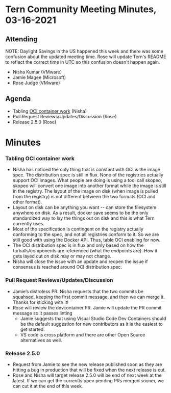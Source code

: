 # Tern Community Meeting Minutes, 03-16-2021

## Attending
NOTE: Daylight Savings in the US happened this week and there was some confusion about the updated meeting time. Rose will update Tern's README to reflect the correct time in UTC so this confusion doesn't happen again.

* Nisha Kumar (VMware)
* Jamie Magee (Microsoft)
* Rose Judge (VMware)

## Agenda
* Tabling [OCI container work](https://github.com/tern-tools/tern/pull/777) (Nisha)
* Pull Request Reviews/Updates/Discussion (Rose)
* Release 2.5.0 (Rose)

# Minutes

### Tabling OCI container work
* Nisha has noticed the only thing that is constant with OCI is the image spec. The distribution spec is still in flux. None of the registries actually support OCI images. What people are doing is using a tool call skopeo, skopeo will convert one image into another format while the image is still in the registry. The layout of the image on disk (when image is pulled from the registry) is not different between the two formats (OCI and other format).
* Layout on disk can be anything you want -- can store the filesystem anywhere on disk. As a result, docker save seems to be the only standardized way to lay the things out on disk and this is what Tern currently uses.
* Most of the specification is contingent on the registry actually conforming to the spec, and not all registries conform to it. So we are still good with using the Docker API. Thus, table OCI enabling for now. 
* The OCI distribution spec is in flux and only based on how the tarballs/components are referenced (what the endpoints are). How it gets layed out on disk may or may not change.
* Nisha will close the issue with an update and reopen the issue if consensus is reached around OCI distribution spec.


### Pull Request Reviews/Updates/Discussion
* Jamie’s distroless PR: Nisha requests that the two commits be squahsed, keeping the first commit message, and then we can merge it. Thanks for sticking with it!
* Rose will review the devcontainer PR. Jamie will update the PR commit message so it passes linting
	* Jamie suggests that using Visual Studio Code Dev Containers should be the default suggestion for new contributors as it is the easiest to get started.
	* VS code is cross platform and there are other Open Source alternatives as well.

### Release 2.5.0
* Request from Jamie to see the new release published soon as they are hitting a bug in production that will be fixed when the next release is cut.
* Rose and Nisha will target release 2.5.0 will be end of next week at the latest. If we can get the currently open pending PRs merged sooner, we can cut it at the end of this week.

